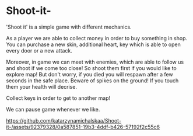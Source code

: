 # Shoot-it-

'Shoot it' is a simple game with different mechanics. 

As a player we are able to collect money in order to buy something in shop. You can purchase a new skin, additional heart, key which is able to open every door or a new attack. 

Moreover, in game we can meet with enemies, which are able to follow us and shoot if we come too close! So shoot them first if you would like to explore map! But don't worry, if you died you will respawn after a few seconds in the safe place. Beware of spikes on the ground! If you touch them your health will decrise. 

Collect keys in order to get to another map! 

We can pause game whenever we like. 

https://github.com/katarzynamichalskaa/Shoot-it-/assets/92379328/0a587851-19b3-4ddf-b426-57192f2c55c6



